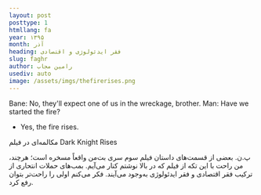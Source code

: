 ```yaml
---
layout: post
posttype: 1
htmllang: fa
year: ۱۳۹۵
month: آذر
heading: فقر ایدئولوژی و اقتصادی
slug: faghr
author: رامین مجاب
usediv: auto
image: /assets/imgs/thefirerises.png
--- 
```


Bane: No, they'll expect one of us in the wreckage, brother.
Man: Have we started the fire?
- Yes, the fire rises.	

مکالمه‌ای در فیلم Dark Knight Rises

پ.ن. بعضی از قسمت‌های داستان فیلم سوم سری بت‌من واقعاً مسخره است؛ هرچند، من راحت با این تکه از فیلم که در بالا نوشتم کنار می‌آیم. بمب‌های حملات انتحاری از ترکیب فقر اقتصادی و فقر ایدئولوژی به‌وجود می‌آیند. فکر می‌کنم اولی را راحت‌تر بتوان رفع کرد.


